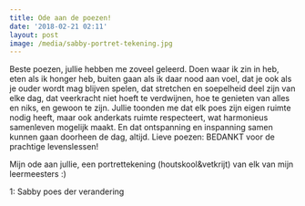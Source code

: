 ```yaml
---
title: Ode aan de poezen!
date: '2018-02-21 02:11'
layout: post
image: /media/sabby-portret-tekening.jpg
---
```

Beste poezen, jullie hebben me zoveel geleerd. Doen waar ik zin in heb, eten als ik honger heb, buiten gaan als ik daar nood aan voel, dat je ook als je ouder wordt mag blijven spelen, dat stretchen en soepelheid deel zijn van elke dag, dat veerkracht niet hoeft te verdwijnen, hoe te genieten van alles en niks, en gewoon te zijn.  Jullie toonden me dat elk poes zijn eigen ruimte nodig heeft, maar ook anderkats ruimte respecteert, wat harmonieus samenleven mogelijk maakt. En dat ontspanning en inspanning samen kunnen gaan doorheen de dag, altijd. Lieve poezen: BEDANKT voor de prachtige levenslessen!

Mijn ode aan jullie, een portrettekening (houtskool&vetkrijt) van elk van mijn leermeesters :) 


1: Sabby poes der verandering
